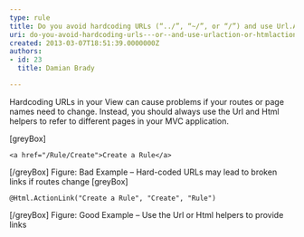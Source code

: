```yaml
---
type: rule
title: Do you avoid hardcoding URLs (“../”, “~/”, or “/”) and use Url.Action or Html.ActionLink instead?
uri: do-you-avoid-hardcoding-urls---or--and-use-urlaction-or-htmlactionlink-instead
created: 2013-03-07T18:51:39.0000000Z
authors:
- id: 23
  title: Damian Brady

---
```


Hardcoding URLs in your View can cause problems if your routes or page names need to change.  Instead, you should always use the Url and Html helpers to refer to different pages in your MVC application.
 
[greyBox] 

```
<a href="/Rule/Create">Create a Rule</a>
```

 [/greyBox]
Figure: Bad Example – Hard-coded URLs may lead to broken links if routes change
[greyBox] 

```
@Html.ActionLink("Create a Rule", "Create", "Rule")
```

 [/greyBox]
Figure: Good Example – Use the Url or Html helpers to provide links
